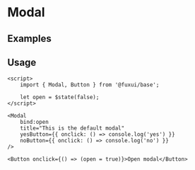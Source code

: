<script>
	import Example from './Example.svelte';
</script>

# Modal

## Examples

<Example />

## Usage

```svelte
<script>
	import { Modal, Button } from '@fuxui/base';

	let open = $state(false);
</script>

<Modal
	bind:open
	title="This is the default modal"
	yesButton={{ onclick: () => console.log('yes') }}
	noButton={{ onclick: () => console.log('no') }}
/>

<Button onclick={() => (open = true)}>Open modal</Button>
```
